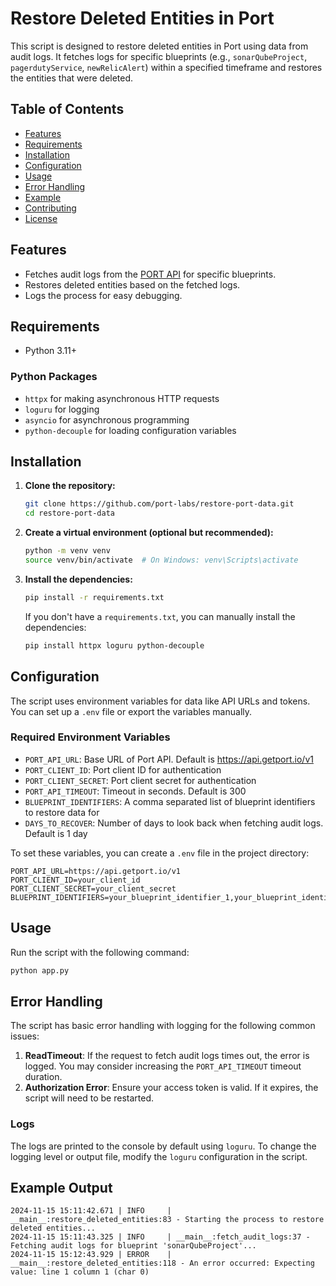 # Restore Deleted Entities in Port

This script is designed to restore deleted entities in Port using data from audit logs. It fetches logs for specific blueprints (e.g., `sonarQubeProject`, `pagerdutyService`, `newRelicAlert`) within a specified timeframe and restores the entities that were deleted.

## Table of Contents

- [Features](#features)
- [Requirements](#requirements)
- [Installation](#installation)
- [Configuration](#configuration)
- [Usage](#usage)
- [Error Handling](#error-handling)
- [Example](#example)
- [Contributing](#contributing)
- [License](#license)

## Features

- Fetches audit logs from the [PORT API](https://docs.getport.io/api-reference/get-audit-logs) for specific blueprints.
- Restores deleted entities based on the fetched logs.
- Logs the process for easy debugging.

## Requirements

- Python 3.11+

### Python Packages

- `httpx` for making asynchronous HTTP requests
- `loguru` for logging
- `asyncio` for asynchronous programming
- `python-decouple` for loading configuration variables

## Installation

1. **Clone the repository:**
   ```bash
   git clone https://github.com/port-labs/restore-port-data.git
   cd restore-port-data
   ```

2. **Create a virtual environment (optional but recommended):**
   ```bash
   python -m venv venv
   source venv/bin/activate  # On Windows: venv\Scripts\activate
   ```

3. **Install the dependencies:**
   ```bash
   pip install -r requirements.txt
   ```

   If you don't have a `requirements.txt`, you can manually install the dependencies:
   ```bash
   pip install httpx loguru python-decouple
   ```

## Configuration

The script uses environment variables for data like API URLs and tokens. You can set up a `.env` file or export the variables manually.

### Required Environment Variables

- `PORT_API_URL`: Base URL of Port API. Default is https://api.getport.io/v1
- `PORT_CLIENT_ID`: Port client ID for authentication
- `PORT_CLIENT_SECRET`: Port client secret for authentication
- `PORT_API_TIMEOUT`: Timeout in seconds. Default is 300
- `BLUEPRINT_IDENTIFIERS`: A comma separated list of blueprint identifiers to restore data for
- `DAYS_TO_RECOVER`: Number of days to look back when fetching audit logs. Default is 1 day

To set these variables, you can create a `.env` file in the project directory:
```env
PORT_API_URL=https://api.getport.io/v1
PORT_CLIENT_ID=your_client_id
PORT_CLIENT_SECRET=your_client_secret
BLUEPRINT_IDENTIFIERS=your_blueprint_identifier_1,your_blueprint_identifier_2
```

## Usage

Run the script with the following command:

```bash
python app.py
```

## Error Handling

The script has basic error handling with logging for the following common issues:

1. **ReadTimeout**: If the request to fetch audit logs times out, the error is logged. You may consider increasing the `PORT_API_TIMEOUT` timeout duration.
3. **Authorization Error**: Ensure your access token is valid. If it expires, the script will need to be restarted.

### Logs

The logs are printed to the console by default using `loguru`. To change the logging level or output file, modify the `loguru` configuration in the script.

## Example Output

```text
2024-11-15 15:11:42.671 | INFO     | __main__:restore_deleted_entities:83 - Starting the process to restore deleted entities...
2024-11-15 15:11:43.325 | INFO     | __main__:fetch_audit_logs:37 - Fetching audit logs for blueprint 'sonarQubeProject'...
2024-11-15 15:12:43.929 | ERROR    | __main__:restore_deleted_entities:118 - An error occurred: Expecting value: line 1 column 1 (char 0)
```
